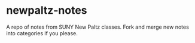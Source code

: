 # newpaltz-notes
A repo of notes from SUNY New Paltz classes. Fork and merge new notes into categories if you please.
